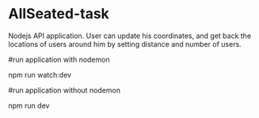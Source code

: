 # AllSeated-task
Nodejs API application. 
User can update his coordinates, and get back the locations of users around him by setting distance and number of users.

#run application with nodemon

npm run watch:dev

#run application without nodemon

npm run dev
